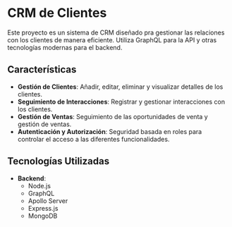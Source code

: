 # CRM de Clientes

Este proyecto es un sistema de CRM diseñado pra gestionar las relaciones con los clientes de manera eficiente. Utiliza GraphQL para la API y otras tecnologías modernas para el backend.

## Características

- **Gestión de Clientes**: Añadir, editar, eliminar y visualizar detalles de los clientes.
- **Seguimiento de Interacciones**: Registrar y gestionar interacciones con los clientes.
- **Gestión de Ventas**: Seguimiento de las oportunidades de venta y gestión de ventas.
- **Autenticación y Autorización**: Seguridad basada en roles para controlar el acceso a las diferentes funcionalidades.

## Tecnologías Utilizadas

- **Backend**:
  - Node.js
  - GraphQL
  - Apollo Server
  - Express.js
  - MongoDB

